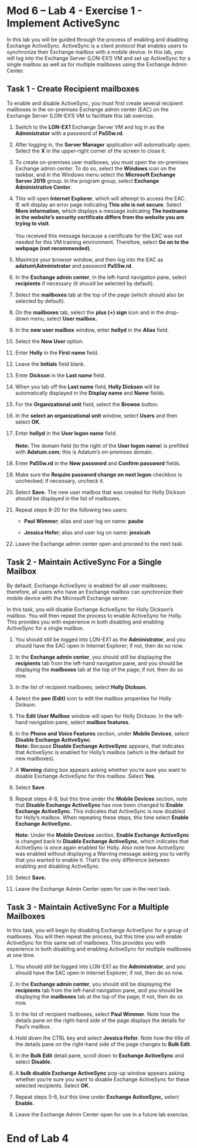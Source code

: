 # Mod 6 – Lab 4 - Exercise 1 - Implement ActiveSync 

In this lab you will be guided through the process of enabling and disabling Exchange ActiveSync. ActiveSync is a client protocol that enables users to synchronize their Exchange mailbox with a mobile device. In this lab, you will log into the Exchange Server (LON-EX1) VM and set up ActiveSync for a single mailbox as well as for multiple mailboxes using the Exchange Admin Center.

## Task 1 - Create Recipient mailboxes  

To enable and disable ActiveSync, you must first create several recipient mailboxes in the on-premises Exchange admin center (EAC) on the Exchange Server (LON-EX1) VM to facilitate this lab exercise.

1. Switch to the **LON-EX1** Exchange Server VM and log in as the **Administrator** with a password of **Pa55w.rd**. 

2. After logging in, the **Server Manager** application will automatically open. Select the **X** in the upper-right corner of the screen to close it.

3. To create on-premises user mailboxes, you must open the on-premises Exchange admin center. To do so, select the **Windows** icon on the taskbar, and in the Windows menu select the **Microsoft Exchange Server 2019** group. In the program group, select **Exchange Administrative Center**. 

4. This will open **Internet Explorer**, which will attempt to access the EAC. IE will display an error page indicating **This site is not secure**. Select **More information,** which displays a message indicating **The hostname in the website’s security certificate differs from the website you are trying to visit**.   
‎  
‎You received this message because a certificate for the EAC was not needed for this VM training environment. Therefore, select **Go on to the webpage (not recommended)**. 

5. Maximize your browser window, and then log into the EAC as **adatum\Administrator** and password **Pa55w.rd.**

6. In the **Exchange admin center**, in the left-hand navigation pane, select **recipients** if necessary (it should be selected by default). 

7. Select the **mailboxes** tab at the top of the page (which should also be selected by default).

8. On the **mailboxes** tab, select the **plus (+) sign** icon and in the drop-down menu, select **User mailbox.**

9. In the **new user mailbox** window, enter **hollyd** in the **Alias** field. 

10. Select the **New User** option.

11. Enter **Holly** in the **First name** field.

12. Leave the **Initials** field blank.

13. Enter **Dickson** in the **Last name** field.

14. When you tab off the **Last name** field, **Holly Dickson** will be automatically displayed in the **Display name** and **Name** fields.

15. For the **Organizational unit** field, select the **Browse** button. 

16. In the **select an organizational unit** window, select **Users** and then select **OK**.

17. Enter **hollyd** in the **User logon name** field.  
‎  
‎**Note:** The domain field (to the right of the **User logon name**) is prefilled with **Adatum.com**; this is Adatum’s on-premises domain.

18. Enter **Pa55w.rd** in the **New password** and **Confirm password** fields.

19. Make sure the **Require password change on next logon** checkbox is unchecked; if necessary, uncheck it.

20. Select **Save.** The new user mailbox that was created for Holly Dickson should be displayed in the list of mailboxes.

21. Repeat steps 8-20 for the following two users:

	- **Paul Wimmer**; alias and user log on name: **paulw**

	- **Jessica Hofer**; alias and user log on name: **jessicah**

22. Leave the Exchange admin center open and proceed to the next task.


## Task 2 - Maintain ActiveSync For a Single Mailbox  

By default, Exchange ActiveSync is enabled for all user mailboxes; therefore, all users who have an Exchange mailbox can synchronize their mobile device with the Microsoft Exchange server.

In this task, you will disable Exchange ActiveSync for Holly Dickson’s mailbox. You will then repeat the process to enable ActiveSync for Holly. This provides you with experience in both disabling and enabling ActiveSync for a single mailbox.

1. You should still be logged into LON-EX1 as the **Administrator**, and you should have the EAC open in Internet Explorer; if not, then do so now.

2. In the **Exchange admin center**, you should still be displaying the **recipients** tab from the left-hand navigation pane, and you should be displaying the **mailboxes** tab at the top of the page; if not, then do so now. 

3. In the list of recipient mailboxes, select **Holly Dickson**.

4. Select the **pen (Edit)** icon to edit the mailbox properties for Holly Dickson.

5. The **Edit User Mailbox** window will open for Holly Dickson. In the left-hand navigation pane, select **mailbox features**.

6. In the **Phone and Voice Features** section, under **Mobile Devices**, select **Disable Exchange ActiveSync**.  
‎**Note:** Because **Disable Exchange ActiveSync** appears, that indicates that ActiveSync is enabled for Holly’s mailbox (which is the default for new mailboxes).

7. A **Warning** dialog box appears asking whether you’re sure you want to disable Exchange ActiveSync for this mailbox. Select **Yes**.

8. Select **Save**.

9. Repeat steps 4-8, but this time under the **Mobile Devices** section, note that **Disable Exchange ActiveSync** has now been changed to **Enable Exchange ActiveSync**. This indicates that ActiveSync is now disabled for Holly’s mailbox. When repeating these steps, this time select **Enable Exchange ActiveSync.**   <br/>

	**Note:** Under the **Mobile Devices** section, **Enable Exchange ActiveSync** is changed back to **Disable Exchange ActiveSync**, which indicates that ActiveSync is once again enabled for Holly. Also note how ActiveSync was enabled without displaying a Warning message asking you to verify that you wanted to enable it. That’s the only difference between enabling and disabling ActiveSync.

10. Select **Save.** 

11. Leave the Exchange Admin Center open for use in the next task.

 

## Task 3 - Maintain ActiveSync For a Multiple Mailboxes  

In this task, you will begin by disabling Exchange ActiveSync for a group of mailboxes. You will then repeat the process, but this time you will enable ActiveSync for this same set of mailboxes. This provides you with experience in both disabling and enabling ActiveSync for multiple mailboxes at one time.  

1. You should still be logged into LON-EX1 as the **Administrator**, and you should have the EAC open in Internet Explorer; if not, then do so now.

2. In the **Exchange admin center**, you should still be displaying the **recipients** tab from the left-hand navigation pane, and you should be displaying the **mailboxes** tab at the top of the page; if not, then do so now. 

3. In the list of recipient mailboxes, select **Paul Wimmer**. Note how the details pane on the right-hand side of the page displays the details for Paul’s mailbox.

4. Hold down the CTRL key and select **Jessica Hofer**. Note how the title of the details pane on the right-hand side of the page changes to **Bulk Edit**.

5. In the **Bulk Edit** detail pane, scroll down to **Exchange ActiveSync** and select **Disable.**

6. A **bulk disable Exchange ActiveSync** pop-up window appears asking whether you’re sure you want to disable Exchange ActiveSync for these selected recipients. Select **OK**.

7. Repeat steps 5-6, but this time under **Exchange ActiveSync,** select **Enable.**

8. Leave the Exchange Admin Center open for use in a future lab exercise.


# End of Lab 4
